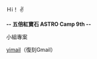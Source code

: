 Ｈi！ ✌️


**-- 五倍紅寶石 ASTRO Camp 9th --**

小組專案

[yimail](https://github.com/yimail/Yimails "link")（復刻Gmail）
